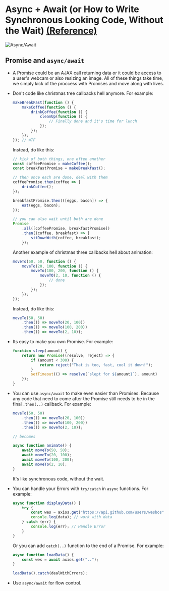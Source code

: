# Async + Await (or How to Write Synchronous Looking Code, Without the Wait) [(Reference)](https://www.youtube.com/watch?v=BDqZLfBFeGk)

![Async/Await](https://i.ytimg.com/vi/BDqZLfBFeGk/maxresdefault.jpg)

## Promise and `async/await`

- A Promise could be an AJAX call returning data or it could be access to a user's webcam or also resizing an image. All of these things take time, we simply kick of the proccess with Promises and move along with lives.
- Don't code like christmas tree callbacks hell anymore. For example:

    ```js
    makeBreakFast(function () {
        makeCoffee(function () {
            drinkCoffee(function () {
                cleanUp(function () {
                    // Finally done and it's time for lunch
                });
            });
        });
    }); // WTF
    ```

    Instead, do like this:

    ```js
    // kick of both things, one often another
    const coffeePromise = makeCoffee();
    const breakfastPromise = makeBreakfast();

    // then once each are done, deal with them
    coffeePromise.then(coffee => {
        drinkCoffee();
    });

    breakfastPromise.then(([eggs, bacon]) => {
        eat(eggs, bacon);
    });

    // you can also wait until both are done
    Promise
        .all([coffeePromise, breakfastPromise])
        .then((coffee, breakfast) => {
            sitDownWith(coffee, breakfast);
        });
    ```

    Another example of christmas three callbacks hell about animation:

    ```js
    moveTo(50, 50, function () {
        moveTo(20, 100, function () {
            moveTo(100, 200, function () {
                moveTO(2, 10, function () {
                    // done
                });
            });
        });
    });
    ```

    Instead, do like this:

    ```js
    moveTo(50, 50)
        .then(() => moveTo(20, 100))
        .then(() => moveTo(100, 200))
        .then(() => moveTo(2, 10));
    ```

- Its easy to make you own Promise. For example:

    ```js
    function sleep(amount) {
        return new Promise((resolve, reject) => {
            if (amount < 300) {
                return reject("That is too, fast, cool it down!");
            }
            setTimeout(() => resolve(`slept for ${amount}`), amount)
        });
    }
    ```

- You can use `async/await` to make even easier than Promises. Because any code that need to come after the Promise still needs to be in the final `.then(..)` callback. For example:

    ```js
    moveTo(50, 50)
        .then(() => moveTo(20, 100))
        .then(() => moveTo(100, 200))
        .then(() => moveTo(2, 10));

    // becomes

    async function animate() {
        await moveTo(50, 50);
        await moveTo(20, 100);
        await moveTo(100, 200);
        await moveTo(2, 10);
    }
    ```

    It's like synchronous code, without the wait.
- You can handle your Errors with `try/catch` in `async` functions. For example:

    ```js
    async function displayData() {
        try {
            const wes = axios.get("https://api.github.com/users/wesbos");
            console.log(data); // work with data
        } catch (err) {
            console.log(err); // Handle Error
        }
    }
    ```

    Or you can add `catch(..)` function to the end of a Promise. For example:

    ```js
    async function loadData() {
        const wes = await axios.get("..");
    }

    loadData().catch(dealWithErrors);
    ```

- Use `async/await` for flow control.
